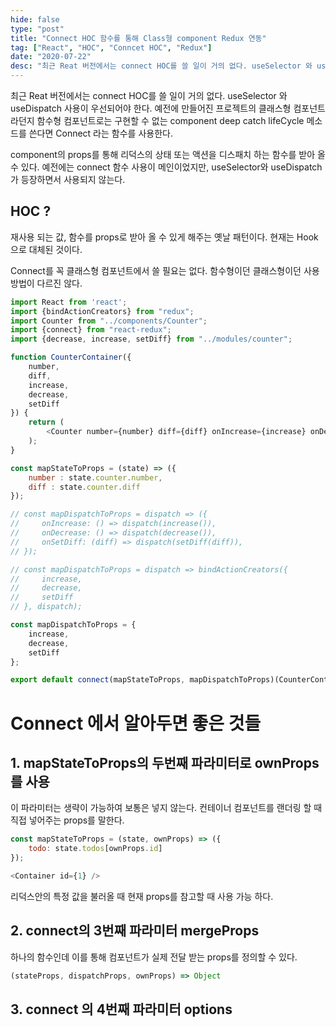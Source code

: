 ```yaml
---
hide: false
type: "post"
title: "Connect HOC 함수를 통해 Class형 component Redux 연동"
tag: ["React", "HOC", "Conncet HOC", "Redux"]
date: "2020-07-22"
desc: "최근 Reat 버전에서는 connect HOC를 쓸 일이 거의 없다. useSelector 와 useDispatch 사용이 우선되어야 한다. 예전에 만들어진 프로젝트의 클래스형 컴포넌트라던지 함수형 컴포넌트로는 구현할 수 없는 component deep catch lifeCycle 메소드를 쓴다면 Connect 라는 함수를 사용한다. component의 props를 통해 리덕스의 상태 또는 액션을 디스패치 하는 함수를 받아 올 수 있다. 예전에는 connect 함수 사용이 메인이었지만, useSelector와 useDispatch 가 등장하면서 사용되지 않는다."
---
```


최근 Reat 버전에서는 connect HOC를 쓸 일이 거의 없다. useSelector 와 useDispatch 사용이 우선되어야 한다. 예전에 만들어진 프로젝트의 클래스형 컴포넌트라던지 함수형 컴포넌트로는 구현할 수 없는 component deep catch lifeCycle 메소드를 쓴다면 Connect 라는 함수를 사용한다. 

 component의 props를 통해 리덕스의 상태 또는 액션을 디스패치 하는 함수를 받아 올 수 있다. 예전에는 connect 함수 사용이 메인이었지만, useSelector와 useDispatch 가 등장하면서 사용되지 않는다. 

## HOC ?

재사용 되는 값, 함수를 props로 받아 올 수 있게 해주는 옛날 패턴이다. 현재는 Hook으로 대체된 것이다. 

 Connect를 꼭 클래스형 컴포넌트에서 쓸 필요는 없다. 함수형이던 클래스형이던 사용방법이 다르진 않다. 

```javascript
import React from 'react';
import {bindActionCreators} from "redux";
import Counter from "../components/Counter";
import {connect} from "react-redux";
import {decrease, increase, setDiff} from "../modules/counter";

function CounterContainer({
    number,
    diff,
    increase,
    decrease,
    setDiff
}) {
    return (
        <Counter number={number} diff={diff} onIncrease={increase} onDecrease={decrease} onSetDiff={setDiff}/>
    );
}

const mapStateToProps = (state) => ({
    number : state.counter.number,
    diff : state.counter.diff
});

// const mapDispatchToProps = dispatch => ({
//     onIncrease: () => dispatch(increase()),
//     onDecrease: () => dispatch(decrease()),
//     onSetDiff: (diff) => dispatch(setDiff(diff)),
// });

// const mapDispatchToProps = dispatch => bindActionCreators({
//     increase,
//     decrease,
//     setDiff
// }, dispatch);

const mapDispatchToProps = {
    increase,
    decrease,
    setDiff
};

export default connect(mapStateToProps, mapDispatchToProps)(CounterContainer);
```

# Connect 에서 알아두면 좋은 것들

## 1. mapStateToProps의 두번째 파라미터로 ownProps를 사용

 이 파라미터는 생략이 가능하여 보통은 넣지 않는다. 컨테이너 컴포넌트를 랜더링 할 때 직접 넣어주는 props를 말한다. 

```javascript
const mapStateToProps = (state, ownProps) => ({
	todo: state.todos[ownProps.id]
});

<Container id={1} />
```

 리덕스안의 특정 값을 불러올 때 현재 props를 참고할 때 사용 가능 하다.

## 2. connect의 3번째 파라미터 mergeProps

하나의 함수인데 이를 통해 컴포넌트가 실제 전달 받는 props를 정의할 수 있다.

```javascript
(stateProps, dispatchProps, ownProps) => Object
```

## 3. connect 의 4번째 파라미터 options
